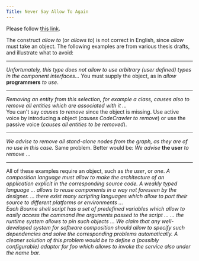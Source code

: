 ```yaml
---
Title: Never Say Allow To Again
---
```


<head><meta http-equiv="refresh" content="1; url='/wiki/howtos/commonwritingerrors/neverSayAllowsToAgain'" /></head><body><p>Please follow <a href="/wiki/howtos/commonwritingerrors/neverSayAllowsToAgain">this link</a>.</p></body>


The construct <I>allow to</I> (or <I>allows to</I>) is not correct in English, since <I>allow</I> must take an object.  The following examples are from various thesis drafts, and illustrate what to avoid:

---
<I>Unfortunately, this type does not allow to use arbitrary (user  defined) types in the component interfaces...</I>
You must supply the object, as in <I>allow</I> <B>programmers</B> <I>to use</I>.

---
<I>Removing an entity from this selection, for example a class, causes  also to remove all entities which are associated with it ...</I>  
You can't say <I>causes to remove</I> since the object is missing.  Use active voice by introducing a object (<I>causes CodeCrawler to remove</I>) or use the passive voice (<I>causes all entities to be removed</I>).

---
<I>We advise to remove all stand-alone nodes from the graph, as they  are of no use in this case.</I>
Same problem.  Better would be: <I>We advise</I> <B>the user</B> <I>to remove</I> ...

---
All of these examples require an object, such as <I>the user</I>, or <I>one</I>.
<I>A composition language must allow to make the architecture of an  application explicit in the corresponding source code.</I>
<I>A weakly typed language ...  allows to reuse components in a way  not foreseen by the designer.</I>
<I>...  there exist many scripting languages which allow to port  their source to different platforms or environments ...</I>  
<I>Each Bourne shell script has a set of predefined variables which  allow to easily access the command line arguments passed to the  script ...</I>
<I>... the runtime system allows to pin such objects ...</I>
<I>We claim that any well-developed system for software composition  should allow to specify such dependencies and solve the  corresponding problems automatically.</I>
<I>A cleaner solution of this problem would be to define a (possibly  configurable) adaptor for foo which allows to invoke the service also under the name bar.</I>
